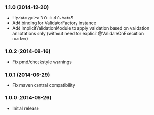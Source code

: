 ### 1.1.0 (2014-12-20)

* Update guice 3.0 -> 4.0-beta5
* Add binding for ValidatorFactory instance
* Add ImplicitValidationModule to apply validation based on validation annotations only (without need for explicit @ValidateOnExecution marker)

### 1.0.2 (2014-08-16)

* Fix pmd/chcekstyle warnings

### 1.0.1 (2014-06-29)

* Fix maven central compatibility

### 1.0.0 (2014-06-26)

* Initial release